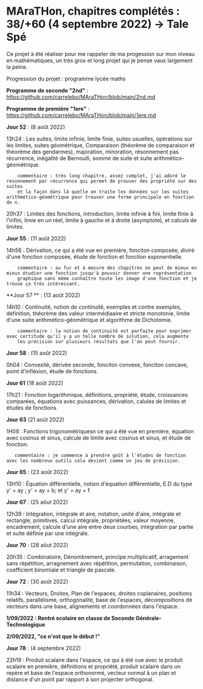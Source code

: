# MAraTHon, chapitres complétés : 38/+60 (4 septembre 2022) -> Tale Spé

Ce projet à été réaliser pour me rappeler de ma progession sur mon niveau en mathématiques, un très gros et long projet qui je pense vaux largement la peine.

Progression du projet : programme lycée maths

**Programme de seconde "2nd"** : https://github.com/carrelebo/MAraTHon/blob/main/2nd.md

**Programme de première "1ere"** : https://github.com/carrelebo/MAraTHon/blob/main/1ere.md

**Jour 52** : (8 août 2022)

13h24 : Les suites, limite infinie, limite finie, suites usuelles, opérations sur les limites, suites géométrique, Comparaison (théorème de comparaison
        et théorème des gendarmes), majoration, minoration, résonnement pas récurrence, inégalité de Bernoulli, somme de suite
        et suite arithmético-géométrique.
        
        commentaire : très long chapitre, assez complet, j'ai adoré le resonnement par récurrence qui permet de prouver des propriété sur des suites
        et la façon dans là quelle on traite les données sur les suites arithmético-géométrique pour trouver une forme principale en fonction de n.

20h37 : Limites des fonctions, introduction, limite infinie à fini, limite finie à l'infini, limie en un réel, limite à gauche et à droite (asymptote),
        et calculs de limites.

**Jour 55** : (11 août 2022)

14h56 : Dérivation, ce qui a été vue en première, fonciton composée, diviré d'une fonction composée, étude de fonction et fonction exponentielle.
        
        commentaire : au fur et à mesure des chapitres on peut de mieux en mieux étudier une fonction jusqu'à pouvoir donner une représentation
        graphique sans même connaître toute les image d'une fonction et je trouve ça très intéressant.

**Jour 57 ** : (13 août 2022)

14h10 : Continuité, notion de continuité, exemples et contre exemples, définition, théorème des valeur intermédiaaire et stricte monotonie,
        limite d'une suite arithmético-géométrique et algorithme de Dichotomie.
        
        commentaire : la notion de continuité est parfaite pour exprimer avec certitude qu'il y a un telle nombre de solution, cela augmente
        les précision sur plusieurs résultats que l'on peut fournir.

**Jour 58** : (15 août 2022)

0h04 : Convexité, dérivée seconde, fonciton convexe, fonciton concave, point d'infléxion, étude de fonctions.

**Jour 61** (18 août 2022)

17h21 : Fonction logarithmique, définitions, propriété, étude, croissances comparées, équations avec puissances, dérivation, calules de limites
        et études de fonctions.
        
**Jour 63** (21 août 2022)

1H08 : Fonctions trigonométriquesn ce qui a été vue en première, équation avec cosinus et sinus, calcule de limite avec cosinus et sinus,
       et étude de fonction.
       
       commentaire : je commence à prendre goût à l'études de fonction avec les nombreux outils cela devient comme un jeu de précision.
                     
**Jour 65** : (23 août 2022)

13H10 : Équation différentielle, notion d'équation différentielle, E.D du type y' = ay ; y' = ay + b; et y' = ay + f.

**Jour 67** : (25 aôut 2022)

12h39 : Intégration, intégrale et aire, notation, unité d'aire, intégrale et rectangle, primitives, calcul intégrale, propriétées, valeur moyenne,
        encadrement, calcule d'une aire entre deux courbes, intégration par partie et suite définie par une intégrale.
    
**Jour 70** : (28 aôut 2022)

20h35 : Combinatoire, Dénombrement, principe multiplicatif, arragement sans répétition, arragnement avec répétition, permutation, combinaison,
        coefficient binomiale et triangle de pascale.

**Jour 72** : (30 août 2022)

11h34 : Vecteurs, Droites, Plan de l'espaces, droites coplanaires, positions relatifs, parallélisme, orthogonalité, base de l'espaces,
        décompositions de vecteurs dans une base, alignements et coordonnées dans l'espace.
        
**1/09/2022 : Rentré scolaire en classe de Seconde Générale-Technologique**

**2/09/2022, "ce n'est que le début !"**

**Jour 78** : (4 septembre 2022)

22h19 : Produit scalaire dans l'espace, ce qui à été vue avec le produit scalaire en première, définitions et propriété, produit scalaire dans un repère et
        base de l'espace orthonormé, vecteur normal à un plan et distance d'un point par rapport à son projecter orthogonal.
        
